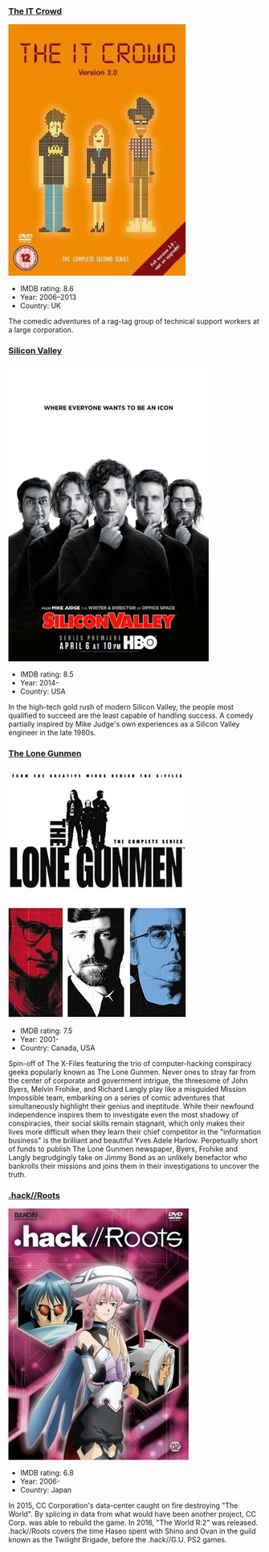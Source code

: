 ### [The IT Crowd](http://www.imdb.com/title/tt0487831)

![The_IT_Crowd](assets/the_it_crowd.jpg)

* IMDB rating: 8.6
* Year: 2006–2013
* Country: UK

The comedic adventures of a rag-tag group of technical support workers at a large corporation.

### [Silicon Valley](http://www.imdb.com/title/tt2575988/)

![silicon_valley](assets/silicon_valley.jpg)

* IMDB rating: 8.5
* Year: 2014-
* Country: USA

In the high-tech gold rush of modern Silicon Valley, the people most qualified to succeed are the least capable of handling success. A comedy partially inspired by Mike Judge's own experiences as a Silicon Valley engineer in the late 1980s.

### [The Lone Gunmen](http://www.imdb.com/title/tt0243069)

![The_Lone_Gunmen](assets/the_lone_gunmen.jpg)

* IMDB rating: 7.5
* Year: 2001-
* Country: Canada, USA

Spin-off of The X-Files featuring the trio of computer-hacking conspiracy geeks popularly known as The Lone Gunmen. Never ones to stray far from the center of corporate and government intrigue, the threesome of John Byers, Melvin Frohike, and Richard Langly play like a misguided Mission Impossible team, embarking on a series of comic adventures that simultaneously highlight their genius and ineptitude. While their newfound independence inspires them to investigate even the most shadowy of conspiracies, their social skills remain stagnant, which only makes their lives more difficult when they learn their chief competitor in the "information business" is the brilliant and beautiful Yves Adele Harlow. Perpetually short of funds to publish The Lone Gunmen newspaper, Byers, Frohike and Langly begrudgingly take on Jimmy Bond as an unlikely benefactor who bankrolls their missions and joins them in their investigations to uncover the truth.

### [.hack//Roots](http://www.imdb.com/title/tt0807655/)

![hack_Roots](assets/hack_roots.jpg)

* IMDB rating: 6.8
* Year: 2006-
* Country: Japan

In 2015, CC Corporation's data-center caught on fire destroying "The World". By splicing in data from what would have been another project, CC Corp. was able to rebuild the game. In 2016, "The World R:2" was released. .hack//Roots covers the time Haseo spent with Shino and Ovan in the guild known as the Twilight Brigade, before the .hack//G.U. PS2 games.